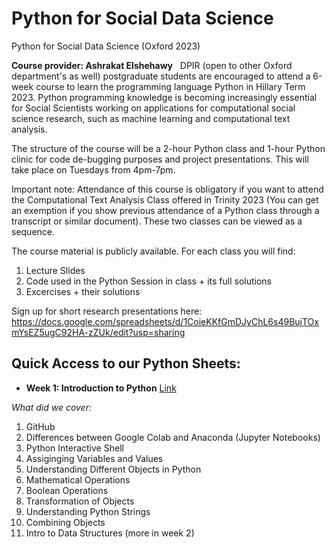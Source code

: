 # Python for Social Data Science
Python for Social Data Science (Oxford 2023)

**Course provider: Ashrakat Elshehawy**
 
DPIR (open to other Oxford department's as well) postgraduate students are encouraged to attend a 6-week course to learn the programming language Python in Hillary Term 2023. Python programming knowledge is becoming increasingly essential for Social Scientists working on applications for computational social science research, such as machine learning and computational text analysis. 

The structure of the course will be a 2-hour Python class and 1-hour Python clinic for code de-bugging purposes and project presentations. This will take place on Tuesdays from 4pm-7pm.

Important note: Attendance of this course is obligatory if you want to attend the Computational Text Analysis Class offered in Trinity 2023 (You can get an exemption if you show previous attendance of a Python class through a transcript or similar document). These two classes can be viewed as a sequence.

The course material is publicly available. For each class you will find:

1. Lecture Slides
2. Code used in the Python Session in class + its full solutions
3. Excercises + their solutions

Sign up for short research presentations here: https://docs.google.com/spreadsheets/d/1CoieKKfGmDJyChL6s49BujTOxmYsEZ5ugC92HA-zZUk/edit?usp=sharing

## Quick Access to our Python Sheets:

- **Week 1: Introduction to Python**  [Link](https://github.com/aelshehawy/PythonSocialDataScience/blob/main/Session1/ClassCode/Session_1_Python23.ipynb)

_What did we cover:_

1. GitHub
2. Differences between Google Colab and Anaconda (Jupyter Notebooks)
3. Python Interactive Shell
4. Assiginging Variables and Values
5. Understanding Different Objects in Python
6. Mathematical Operations
7. Boolean Operations
8. Transformation of Objects
9. Understanding Python Strings
10. Combining Objects
11. Intro to Data Structures (more in week 2)



